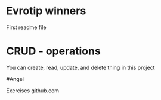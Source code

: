 # Evrotip winners 

First readme file 

# CRUD - operations

You can create, read, update, and delete thing in this project

#Angel 

Exercises github.com